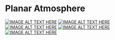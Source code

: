 # Planar Atmosphere
[![IMAGE ALT TEXT HERE](http://img.youtube.com/vi/kDrd_5lHoOo/0.jpg)](http://www.youtube.com/watch?v=kDrd_5lHoOo)
[![IMAGE ALT TEXT HERE](http://img.youtube.com/vi/vfWm1vAtkBg/0.jpg)](http://www.youtube.com/watch?v=vfWm1vAtkBg)
[![IMAGE ALT TEXT HERE](http://img.youtube.com/vi/D-Qaexlno1M/0.jpg)](http://www.youtube.com/watch?v=D-Qaexlno1M)
[![IMAGE ALT TEXT HERE](http://img.youtube.com/vi/qI_-StZc82k/0.jpg)](http://www.youtube.com/watch?v=qI_-StZc82k)
[![IMAGE ALT TEXT HERE](http://img.youtube.com/vi/u9qWARKEJ7w/0.jpg)](http://www.youtube.com/watch?v=u9qWARKEJ7w)
